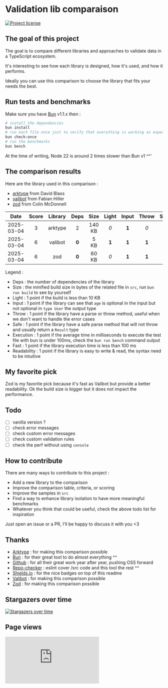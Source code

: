 # Validation lib comparaison

[![Project license](https://img.shields.io/github/license/Shuunen/validation-lib-comparison.svg?color=informational)](https://github.com/Shuunen/validation-lib-comparison/blob/master/LICENSE)

## The goal of this project

The goal is to compare different libraries and approaches to validate data in a TypeScript ecosystem.

It's interesting to see how each library is designed, how it's used, and how it performs.

Ideally you can use this comparison to choose the library that fits your needs the best.

## Run tests and benchmarks

Make sure you have [Bun](https://bun.sh) v1.1.x then :

```bash
# install the dependencies
bun install
# run each file once just to verify that everything is working as expected
bun check:once
# run the benchmarks
bun bench
```

At the time of writing, Node 22 is around 2 times slower than Bun v1 ^^'

## The comparison results

Here are the library used in this comparison :

- [arktype](https://github.com/arktypeio/arktype) from David Blass
- [valibot](https://github.com/fabian-hiller/valibot) from Fabian Hiller
- [zod](https://github.com/colinhacks/zod) from Colin McDonnell

| Date       | Score | Library | Deps  |  Size  | Light | Input | Throw | Safe  |  Execution  | Fast  | Readability |
| ---------- | :---: | :-----: | :---: | :----: | :---: | :---: | :---: | :---: | :---------: | :---: | :---------: |
| 2025-03-04 |   3   | arktype |   2   | 140 KB |  _0_  | **1** |  _0_  | **1** |  155 ms_0_  |  _0_  |    **1**    |
| 2025-03-04 |   6   | valibot | **0** |  5 KB  | **1** | **1** | **1** | **1** | 74 ms **1** | **1** |     _0_     |
| 2025-03-04 |   6   |   zod   | **0** | 60 KB  |  _0_  | **1** | **1** | **1** | 75 ms **1** | **1** |    **1**    |

Legend :

- Deps : the number of dependencies of the library
- Size : the minified build size in bytes of the related file in `src`, run  `bun run build` to see by yourself
- Light : 1 point if the build is less than 10 KB
- Input : 1 point if the library can see that `age` is optional in the input but not optional in `type User` the output type
- Throw : 1 point if the library have a parse or throw method, useful when we don't want to handle the error cases
- Safe : 1 point if the library have a safe parse method that will not throw and usually return a `Result` type
- Execution : 1 point if the average time in milliseconds to execute the test file with bun is under 100ms, check the `bun run bench` command output
- Fast : 1 point if the library execution time is less than 100 ms
- Readability : 1 point if the library is easy to write & read, the syntax need to be intuitive

## My favorite pick

Zod is my favorite pick because it's fast as Valibot but provide a better readability. Ok the build size is bigger but it does not impact the performance.

## Todo

- [ ] vanilla version ?
- [ ] check error messages
- [ ] check custom error messages
- [ ] check custom validation rules
- [ ] check the perf without using `console`

## How to contribute

There are many ways to contribute to this project :

- Add a new library to the comparison
- Improve the comparison table, criteria, or scoring
- Improve the samples in `src`
- Find a way to enhance library isolation to have more meaningful benchmarks
- Whatever you think that could be useful, check the above todo list for inspiration

Just open an issue or a PR, I'll be happy to discuss it with you <3

## Thanks

- [Arktype](https://github.com/arktypeio/arktype) : for making this comparison possible
- [Bun](https://bun.sh) : for their great tool to do almost everything ^^
- [Github](https://github.com) : for all their great work year after year, pushing OSS forward
- [Repo-checker](https://github.com/Shuunen/repo-checker) : eslint cover /src code and this tool the rest ^^
- [Shields.io](https://shields.io) : for the nice badges on top of this readme
- [Valibot](https://github.com/fabian-hiller/valibot) : for making this comparison possible
- [Zod](https://github.com/colinhacks/zod) : for making this comparison possible
  
## Stargazers over time

[![Stargazers over time](https://starchart.cc/Shuunen/validation-lib-comparison.svg?variant=adaptive)](https://starchart.cc/Shuunen/validation-lib-comparison)

## Page views

[![Free Website Counter](https://www.websitecounterfree.com/c.php?d=9&id=65903&s=12)](https://www.websitecounterfree.com)
